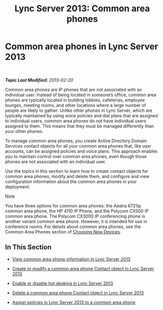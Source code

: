 ﻿---
title: 'Lync Server 2013: Common area phones'
TOCTitle: Common area phones
ms:assetid: d63bb3de-154e-4347-9251-9fa94e7d593a
ms:mtpsurl: https://technet.microsoft.com/en-us/library/JJ994076(v=OCS.15)
ms:contentKeyID: 51803987
ms.date: 07/23/2014
mtps_version: v=OCS.15
---

<div data-xmlns="http://www.w3.org/1999/xhtml">

<div class="topic" data-xmlns="http://www.w3.org/1999/xhtml" data-msxsl="urn:schemas-microsoft-com:xslt" data-cs="http://msdn.microsoft.com/en-us/">

<div data-asp="http://msdn2.microsoft.com/asp">

# Common area phones in Lync Server 2013

</div>

<div id="mainSection">

<div id="mainBody">

<span> </span>

_**Topic Last Modified:** 2013-02-20_

Common area phones are IP phones that are not associated with an individual user. Instead of being located in someone’s office, common area phones are typically located in building lobbies, cafeterias, employee lounges, meeting rooms, and other locations where a large number of people are likely to gather. Unlike other phones in Lync Server, which are typically maintained by using voice policies and dial plans that are assigned to individual users, common area phones do not have individual users assigned to them. This means that they must be managed differently than your other phones.

To manage common area phones, you create Active Directory Domain Services contact objects for all your common area phones that, like user accounts, can be assigned policies and voice plans. This approach enables you to maintain control over common area phones, even though those phones are not associated with an individual user.

Use the topics in this section to learn how to create contact objects for common area phones, modify and delete them, and configure and view configuration information about the common area phones in your deployment.

<div class="alert">


> [!NOTE]
> You have three options for common area phones: the Aastra 6721ip common area phone, the HP 4110 IP Phone, and the Polycom CX500 IP common area phone. The Polycom CX3000 IP conferencing phone is another variant common area phone. However, it is intended for use in conference rooms. For details about common area phones, see the Common Area Phones section of <A href="http://technet.microsoft.com/en-us/library/gg398958(v=ocs.14).aspx">Choosing New Devices</A>.



</div>

<div>

## In This Section

  - [View common area phone information in Lync Server 2013](lync-server-2013-view-common-area-phone-information.md)

  - [Create or modify a common area phone Contact object in Lync Server 2013](lync-server-2013-create-or-modify-a-common-area-phone-contact-object.md)

  - [Enable or disable hot desking in Lync Server 2013](lync-server-2013-enable-or-disable-hot-desking.md)

  - [Delete a common area phone Contact object in Lync Server 2013](lync-server-2013-delete-a-common-area-phone-contact-object.md)

  - [Assign policies in Lync Server 2013 to a common area phone](lync-server-2013-assign-policies-to-a-common-area-phone.md)

</div>

</div>

<span> </span>

</div>

</div>

</div>

